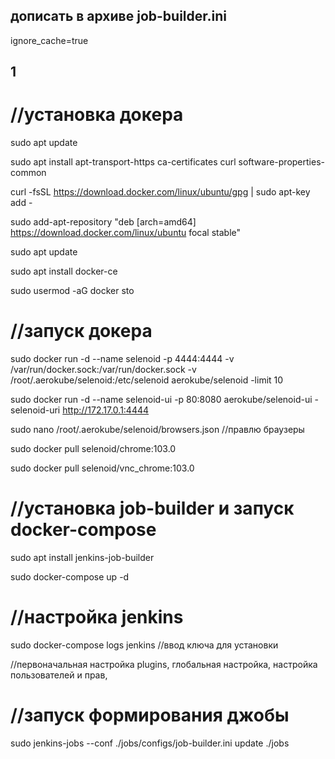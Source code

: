 ## дописать в архиве job-builder.ini
ignore_cache=true
## 1

# //установка докера
sudo apt update

sudo apt install apt-transport-https ca-certificates curl software-properties-common

curl -fsSL https://download.docker.com/linux/ubuntu/gpg | sudo apt-key add -

sudo add-apt-repository "deb [arch=amd64] https://download.docker.com/linux/ubuntu focal stable"

sudo apt update

sudo apt install docker-ce

sudo usermod -aG docker sto

# //запуск докера
sudo docker run -d --name selenoid -p 4444:4444 -v /var/run/docker.sock:/var/run/docker.sock -v /root/.aerokube/selenoid:/etc/selenoid aerokube/selenoid -limit 10

sudo docker run -d --name selenoid-ui -p 80:8080 aerokube/selenoid-ui  -selenoid-uri http://172.17.0.1:4444

sudo nano /root/.aerokube/selenoid/browsers.json //правлю браузеры

sudo docker pull selenoid/chrome:103.0

sudo docker pull selenoid/vnc_chrome:103.0

# //установка job-builder и запуск docker-compose
sudo apt install jenkins-job-builder

sudo docker-compose up -d

# //настройка jenkins
sudo docker-compose logs jenkins //ввод ключа для установки

//первоначальная настройка plugins, глобальная настройка, настройка пользователей и прав,

# //запуск формирования джобы
sudo jenkins-jobs --conf ./jobs/configs/job-builder.ini update ./jobs
